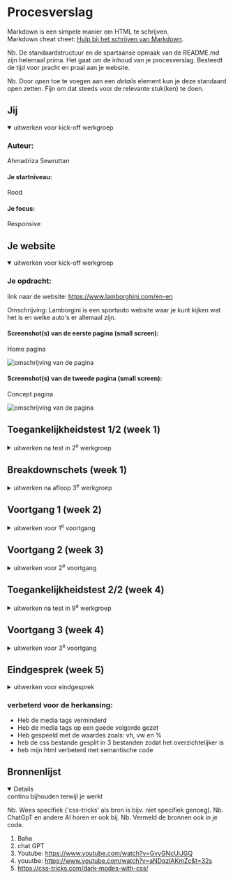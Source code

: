 # Procesverslag
Markdown is een simpele manier om HTML te schrijven.  
Markdown cheat cheet: [Hulp bij het schrijven van Markdown](https://github.com/adam-p/markdown-here/wiki/Markdown-Cheatsheet).

Nb. De standaardstructuur en de spartaanse opmaak van de README.md zijn helemaal prima. Het gaat om de inhoud van je procesverslag. Besteedt de tijd voor pracht en praal aan je website.

Nb. Door *open* toe te voegen aan een *details* element kun je deze standaard open zetten. Fijn om dat steeds voor de relevante stuk(ken) te doen.





## Jij

<details open>
  <summary>uitwerken voor kick-off werkgroep</summary>

  ### Auteur:
  Ahmadriza Sewruttan

  #### Je startniveau:
  Rood

  #### Je focus:
Responsive 
</details>





## Je website

<details open>
  <summary>uitwerken voor kick-off werkgroep</summary>

  ### Je opdracht:
  link naar de website: https://www.lamborghini.com/en-en 
  
  Omschrijving: Lamborgini is een sportauto website waar je kunt kijken wat het is en welke auto's er allemaal zijn.

  #### Screenshot(s) van de eerste pagina (small screen): 
  Home pagina 
  
  <img src="readme-images/beyond.png" width="375px" alt="omschrijving van de pagina">


  

  #### Screenshot(s) van de tweede pagina (small screen):
Concept pagina 
 
  <img src="readme-images/www.lamborghini.com_en-en_models_concept.png" width="375px" alt="omschrijving van de pagina">
 
</details>



## Toegankelijkheidstest 1/2 (week 1)

<details>
  <summary>uitwerken na test in 2<sup>e</sup> werkgroep</summary>

  ### Bevindingen
  Lijst met je bevindingen die in de test naar voren kwamen:

  - De linkjes hadden geen unieke namen
  - Er werden veel <div> gebruikt
  - De focus state was nier duidelijk uitgewerkt
  - De headings waren soms niet in goede volgorde geschreven
  - voor list content gebruikten ze niet altijd list items
  - bij sommige img hadden ze geen logische alt text
  - de video kan niet worden pauzeerd
  - video had geen caption
  - Er is geen dark mode beschikbaar
  - bij animaties gebruikten ze geen correcte media query

</details>



## Breakdownschets (week 1)

<details>
  <summary>uitwerken na afloop 3<sup>e</sup> werkgroep</summary>

 Home pagina 
  <img src="readme-images/Homebreakdown.png" width="375px" alt="omschrijving van de pagina">

 concept pagina 
  <img src="readme-images/iPhone 13 & 14 - 3.png" width="375px" alt="omschrijving van de pagina">

</details>





## Voortgang 1 (week 2)

<details>
  <summary>uitwerken voor 1<sup>e</sup> voortgang</summary>

  ### Stand van zaken
  hier dit ging goed & dit was lastig (neem ook screenshots op van delen van je website en code)


  ### Agenda voor meeting
  samen met je groepje opstellen
  Namen:
  
  Merle:

  Ahmadriza: - Ik wil weten hoe je een video/annimatie van de inspector kunt halen. Bij mijn site is dat nog ingewikkeld. 
             - Hoe de li in de nav zo tonen dat op mobiel formaat het verdwijnt in de dropdown menu en bij desktop wel zichrbaar is
              

  Quinten: student 2/Quinten Weimer: Moet een form om mee te zoeken in de header of er buiten?
          - Hoe maak ik dingen klikbaar zonder meer dan 1 html pagina?
          - Hoe spreek ik mijn gewenste images aan? Ze zitten allemaal boven een h3 dus mis kan ik daar wat mee.
          - Marquee, hoe werkt het met screenreader en hoe maak ik drie verschillende berichtjes?

  Niels:  - ik wil weten hoe ik de knoppen beter kan centreren en de specifieke vormgeving aan kan passen
          - weten hoe ik de verschillende afbeeldingen een eigen stijl kan geven op een makkelijke manier hoe kan ik de screenreader goed maken.

  ### Verslag van meeting
  hier na afloop snel de uitkomsten van de meeting vastleggen

tijdens het 1e voortgangsgesprek kon  iedereen zijn/haar vragen stellen en die werd uiteraard behandeld met uitleg. Bij dit gesprek heb ik niet alleen antwoord gekregen van mijn vragen maar ook weer bijgeleerd van de vragen van mijn clubje. 

- Doordat ik het video source niet kon vinden of eigenlijk wel kon vinden maar niet kon gebruiken omdat het beveiligd was mocht ik een alternatief opzoeken en die gebruiken met de <video> tag.
- Als 2e wat ook intressant was, was het gedeelte hoe je in de header (nav) responsive maakt dat naarmate het scherm groter wordt je meer te zien krijgt. Hiervoor kon je 2 functies voor gebruiken: flex en grid. Ook kon je d.m.v. de @media (min/max/ hight) tag erovor zorgen dat het responsive wordt.



</details>





## Voortgang 2 (week 3)

<details>
  <summary>uitwerken voor 2<sup>e</sup> voortgang</summary>

  ### Stand van zaken
  hier dit ging goed & dit was lastig (neem ook screenshots op van delen van je website en code)


  ### Agenda voor meeting
  samen met je groepje opstellen
  Namen:
  
  Merle: - Ik krijg met flexbox en grid mijn ‘li’ niet gecentreerd en op de plek waar ik hem wil, hoe kan ik dit oplossen?
         - Wat is een mooie volgorde om mijn css in te schrijven? Sanne liet zien welke volgorde hij gebruikte, en hoe weet ik precies wat er onder welke categorie valt?

  Ahmadriza: - in m’n 3e section beter grid of flex gebruiken (responsieve)
             - ik wil m’n video automatisch laten afspelen
             - Mijn nav ook zichtbaar houden tijdens scrollen hiervoor position fixed/absolute?
              

  Quinten: - Meer duidelijkheid over het inzetten van flexbox op bepaalde elemente
           - De fonts van sanrio er in krijgen, zijn moeilijk te vinden
           - De form over de hele breedte te laten spannen
           - CSS goed ordenen

  Niels:  - Hoe ik de horizontale box met text die automatisch beweegt maak 
          - Hoe ik de footer apart aanspreek zonder de code al te veel aan te passen. - Wanneer nou button en wanneer een link (precieze verschil) - nth of type mag dat steeds?
  ### Verslag van meeting
- het was beter om felx te gebruiken maar uiteraard kan grid ook. Flex was beter omdat je dan de volgorde makkelijker kan ordenen met de "order"
- De video wilde ik automatisch laten afspelen en Baha had me uitgelegd welke stukje code hij ervoor had gevruikt en wat de code betekende. Uitendelijk kon ik het ook gebruiken.
- met op de header een position fixed met een with van 100% te geven kon ik tijdens het scrollen naar benden nog steeds mijn header zien.

</details>





## Toegankelijkheidstest 2/2 (week 4)

<details>
  <summary>uitwerken na test in 9<sup>e</sup> werkgroep</summary>

  ### Bevindingen
  Lijst met je bevindingen die in de test naar voren kwamen (geef ook aan wat er verbeterd is):


  - De linkjes heb ik voor de screenreader zinvolle namen gegeven
  - EIk heb helemaal geen <div> gebruikt
  - De focus state heb ik uitgewerkt dat de linkjes herkend worden als je met een screenreader mee bezig bent
  - De headings heb ik in semantische volgorde gezet
  - voor list content heb ik waar nodig list items gebruikt
  - bij al mijn img heb ik alt tekst gebruikt met zinvolle namen
  - de video heb ik toegankelijk gemaakt dat je het ook kunt pauzeren
  - voor een van mijn pagina's heb ik geexperimenteerd met darkmode en toegepast
</details>





## Voortgang 3 (week 4)

<details>
  <summary>uitwerken voor 3<sup>e</sup> voortgang</summary>

  ### Stand van zaken
  hier dit ging goed & dit was lastig (neem ook screenshots op van delen van je website en code)


  ### Agenda voor meeting
  samen met je groepje opstellen

  Merle: - Hoe kan ik mijn navigatie laten werken?
         - ⁠Wat is de beste manier om het responsief te maken?
         - ⁠Hoeveel moet je maken met JavaScript? Als je weinig hebt, wordt dat dan meegerekend in het eindcijfer?

  Ahmadriza:  - Hoe mijn video pauzeren (voor toegankelijkheid)
              - Hoe de <p> veranderen als ik op de carrousel van img klik
              

  Quinten:  - Hoe zit het met een kleiner kopje boven een belangrijker kopje, is dit bv een h2 of h3 en welke moet eerst komen (css, html)
            - ⁠Hamburger menu, hoe verander ik het icoon
            - ⁠Moeten de dropdowns in het hamburgermenu werken?
            - ⁠Is het oke om layouts van lijstjes veel te veranderen voor bruikbaarhuid?
            
  Niels:  - Mijn svg iconen vervormen steeds, hoe kan ik het formaat aanpassen want ze zijn beveiligd op de originele website?
          - Hoe link je precies het lettertype in de juiste map, wel gedownload op laptop maar niet in juiste map.
          - Hoe zit het met H2 en H3, de belangrijkste tekst is een hogere h, ook al komt deze later op de website pas?

  ### Verslag van meeting
  hier na afloop snel de uitkomsten van de meeting vastleggen

- Voor het pauzeren en afspelen van mijn video had ik javascript nodig. Na de uitleg van Sanne was het duidelijk geworden hoe je de elementen moet manipuleren in JS en hoe je d.m.v. een if state ment de button kan bedienen.
- Om ervoor te zorgen dat als je op de link klikt en je wilt dat teskt veranderd had je hiervoor ook JS nodig. dit deed je eerst door een class aan te mkaen die de <p>, <a> en de <h3> manipuleeert. Vervolgens maak je variabele aan met de funtie "oncklclick" dxat evoor zorgt als je erop klikt dat de tekst veranderd. Als laastste moest er nog een functie aangemaakt worden dat als je op de a klikt dat dan d.m.v. ".textcontent" de tekst verschijnt die er moet staan.

</details>





## Eindgesprek (week 5)

<details>
  <summary>uitwerken voor eindgesprek</summary>

  ### Je uitkomst - karakteristiek screenshots:
  <img src="readme-images/homepage.html.png" width="375px" alt="uitomst opdracht 1"><br>

  <img src="readme-images/ConceptPage.html.png" width="375px" alt="uitomst opdracht 2">


  ### Dit ging goed/Heb ik geleerd: 
  - Ik heb het zo goed mogelijk responsive gemaakt
  - Heb een paar dingen verbeterd zoals de toegankelijkheid bijv. hoe je met html css en js een video kan laten pauzeren
  - Ik heb een dark mode toegevoegd als je bijv. op je mac de instellingen zet voor dark mode dat dan het ook automtisch verschijnt op de site
  - Heb geleerd hoe je met de custom properties werkt en hoe je ze kunt gebruiken
  - Flex box en grid mee geoefend en toegepast
  - Gespeeld met positionering (fixed, relative, absolute)
  - De code zo aangepast dat de screenreader ook in volgorde gaat voorlezen
  - De code zzo aangeopast dat de screenreader zinvolle woorden uitspreekt


  


  ### Dit was lastig/Is niet gelukt:
  - De a:visited state ik had het gebruikt maar dan was alles opeens een kleur geworden zonder ik erop had geklikt
  - Flexbox in de footer kwam ik er half uit en half niet daar moest ik me meer nog op focussen
  - het gedeelte van de home pagina section 2 responsive te maken

  
</details>


  ### verbeterd voor de herkansing:

  - Heb de media tags verminderd
  - Heb de media tags op een goede volgorde gezet
  - Heb gespeeld met de waardes zoals: vh, vw en %
  - heb de css bestande gesplit in 3 bestanden zodat het overzichtelijker is
  - heb mijn html verbeterd met semantische code




## Bronnenlijst

<details open>
  <summary>continu bijhouden terwijl je werkt</summary>

  Nb. Wees specifiek ('css-tricks' als bron is bijv. niet specifiek genoeg). 
  Nb. ChatGpT en andere AI horen er ook bij.
  Nb. Vermeld de bronnen ook in je code.

  1. Baha
  2. chat GPT
  3. Youtube: https://www.youtube.com/watch?v=GvyGNcUiJGQ
  4. youutbe: https://www.youtube.com/watch?v=aNDqzlAKmZc&t=32s
  5. https://css-tricks.com/dark-modes-with-css/ 


</details>
